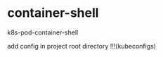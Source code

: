 # container-shell

k8s-pod-container-shell    

add config in project root directory !!!(kubeconfigs)
  